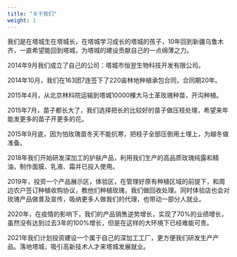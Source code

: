```yaml
---
title: "关于我们"
weight: 1
---
```


我们是在塔城生在塔城长，在塔城学习成长的塔城的孩子，10年回到新疆乌鲁木齐，一直希望能回到塔城，为塔城的建设贡献自己的一点绵薄之力。

2014年9月我们成立了自己的公司：塔城市恒翌生物科技开发有限公司。

2014年10月，我们在163团7连签下了220亩林地种植承包合同，合同期20年。

2015年4月，从北京林科院运输到塔城10000棵大马士革玫瑰种苗，开沟种植。

2015年7月，苗子都长大了，我们选择把长的比较好的苗子做压枝处理，希望来年能发更多的苗子开更多的花。

2015年9月底，因为怕玫瑰苗冬天不能抗寒，把枝子全部压倒用土埋上，为越冬做准备。

2018年我们开始研发深加工的护肤产品，利用我们生产的高品质玫瑰纯露和精油，制作面膜、乳液、霜并已投入使用。

2019年，投资一个产品展示区，体验区，在管理好原有种植区域的前提下，和周边农户签订种植收购协议，教他们种植玫瑰，我们做回收处理。同时体验店也会对玫瑰产品做普及宣传，吸纳更多人做我们的代理，也带动一部分人就业。

2020年，在疫情的影响下，我们的产品销售逆势增长，实现了70%的业绩增长，虽然没有达到过去3年的100%增长，但是在这样的大环境下已经难能可贵。

2021年我们计划投资建设一个属于自己的深加工工厂，更方便我们研发生产产品。落地塔城，吸引高新技术人才来塔城发展就业。
